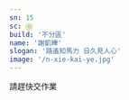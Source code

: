 ```yaml
---
sn: 15
sc: ⑮
build: '不分區'
name: '謝凱曄'
slogan: '路遙知馬力 日久見人心'
image: '/n-xie-kai-ye.jpg'
---
```

請趕快交作業